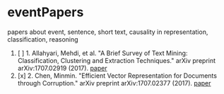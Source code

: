 # eventPapers

papers about event, sentence, short text, causality in representation, classification, reasoning 

1. [ ] 1. Allahyari, Mehdi, et al. "A Brief Survey of Text Mining: Classification, Clustering and Extraction Techniques." arXiv preprint arXiv:1707.02919 (2017). [paper](https://arxiv.org/pdf/1707.02919.pdf)
2. [x] 2. Chen, Minmin. "Efficient Vector Representation for Documents through Corruption." arXiv preprint arXiv:1707.02377 (2017). [paper](https://arxiv.org/pdf/1707.02377)

